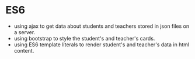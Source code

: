 # ES6
- using ajax to get data about students and teachers stored in json files on a server.
- using bootstrap to style the student's and teacher's cards.
- using ES6 template literals to render student's and teacher's data in html content. 
